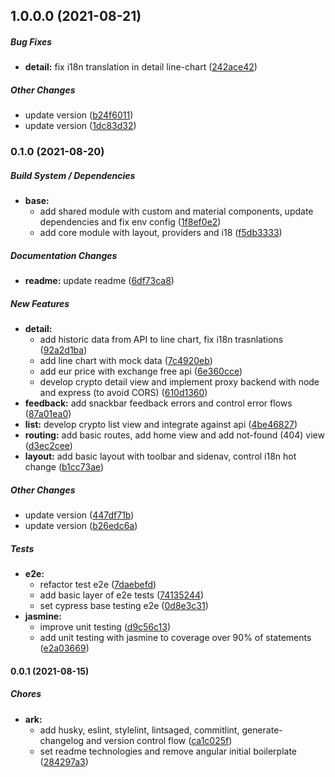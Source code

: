 ## 1.0.0.0 (2021-08-21)

##### Bug Fixes

* **detail:**  fix i18n translation in detail line-chart ([242ace42](TODO/commit/242ace42ff36fc498a00bcf820a54675135e3fbc))

##### Other Changes

*  update version ([b24f6011](TODO/commit/b24f60115e59d292214e1e114fd63c458adb50b8))
*  update version ([1dc83d32](TODO/commit/1dc83d3240e0f012891dd1d5f131e2f50d23b2cf))

### 0.1.0 (2021-08-20)

##### Build System / Dependencies

* **base:**
  *  add shared module with custom and material components, update dependencies and fix env config ([1f8ef0e2](TODO/commit/1f8ef0e252edba2f9e5b0bf389f7fa20b1ca41af))
  *  add core module with layout, providers and i18 ([f5db3333](TODO/commit/f5db33334cdd03eb6f8b9d4bb5928d8e15246513))

##### Documentation Changes

* **readme:**  update readme ([6df73ca8](TODO/commit/6df73ca8ed9ecca44ad402f43686eb4a10b321cd))

##### New Features

* **detail:**
  *  add historic data from API to line chart, fix i18n trasnlations ([92a2d1ba](TODO/commit/92a2d1bafc70212d17a40dbb279f4e5d9b582048))
  *  add line chart with mock data ([7c4920eb](TODO/commit/7c4920eb48f246ad5f2aeedca90499017f4b78f5))
  *  add eur price with exchange free api ([6e360cce](TODO/commit/6e360cced78ff996e6a4cb5eae55f46341b6bcc0))
  *  develop crypto detail view and implement proxy backend with node and express (to avoid CORS) ([610d1360](TODO/commit/610d13606874c7c5bb11ee65145a5e8ba3b03781))
* **feedback:**  add snackbar feedback errors and control error flows ([87a01ea0](TODO/commit/87a01ea0ec3aded470a3e31508e62f9d6ccc8150))
* **list:**  develop crypto list view and integrate against api ([4be46827](TODO/commit/4be46827672a0ba186ab0b1fd73480b39cbc04c8))
* **routing:**  add basic routes, add home view and add not-found (404) view ([d3ec2cee](TODO/commit/d3ec2cee7471638b9101e72359fff96a9fcfbe12))
* **layout:**  add basic layout with toolbar and sidenav, control i18n hot change ([b1cc73ae](TODO/commit/b1cc73aed9391c6c27daed75f9bdf7fa9d85c0e7))

##### Other Changes

*  update version ([447df71b](TODO/commit/447df71bbb7bf0225f2a890f2485b99e0658553c))
*  update version ([b26edc6a](TODO/commit/b26edc6ab0dcb48e94204681070ded6b43df05ee))

##### Tests

* **e2e:**
  *  refactor test e2e ([7daebefd](TODO/commit/7daebefd96f11c2c46a5f816233190d96dc19e78))
  *  add basic layer of e2e tests ([74135244](TODO/commit/74135244f3a574a6166f94ea617fb075cdf9996c))
  *  set cypress base testing e2e ([0d8e3c31](TODO/commit/0d8e3c314a1384959d9e86b6ec6f386e6dd1cbb0))
* **jasmine:**
  *  improve unit testing ([d9c56c13](TODO/commit/d9c56c137ba3abedb4bb81d62680f74af20b7431))
  *  add unit testing with jasmine to coverage over 90% of statements ([e2a03669](TODO/commit/e2a03669ca158fd9d6944c6772f219bbf4165702))

#### 0.0.1 (2021-08-15)

##### Chores

* **ark:**
  *  add husky, eslint, stylelint, lintsaged, commitlint, generate-changelog and version control flow ([ca1c025f](TODO/commit/ca1c025f4933fa381dc245a51b31010a2ade83a6))
  *  set readme technologies and remove angular initial boilerplate ([284297a3](TODO/commit/284297a3314633287aa3e65d06a3280d096f818f))

